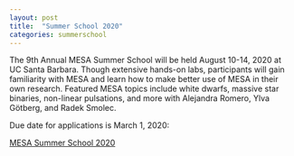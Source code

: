 ```yaml
---
layout: post
title:  "Summer School 2020"
categories: summerschool
---
```


The 9th Annual MESA Summer School will be held August 10-14, 2020 at
UC Santa Barbara.  Though extensive hands-on labs, participants will
gain familiarity with MESA and learn how to make better use of MESA in
their own research. Featured MESA topics include white dwarfs, massive
star binaries, non-linear pulsations, and more with Alejandra Romero,
Ylva Götberg, and Radek Smolec.

Due date for applications is March 1, 2020:

[MESA Summer School 2020](http://cococubed.asu.edu/mesa_summer_school_2020/application.html)
